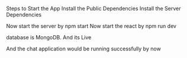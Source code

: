 Steps to Start the App
Install the Public Dependencies Install the Server Dependencies

Now start the server by npm start Now start the react by npm run dev

database is MongoDB. And its Live

And the chat application would be running successfully by now
